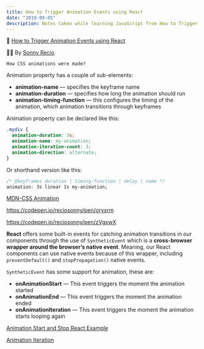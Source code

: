 ```yaml
---
title: How to Trigger Animation Events using React
date: "2019-09-05"
description: Notes taken while learning JavaScript from How to Trigger Animation Events using React By Sonny Recio
---
```


🚀 [How to Trigger Animation Events using React](https://blog.bitsrc.io/how-to-trigger-animation-events-using-react-a6c3256b21c6)

👨‍💻 By [Sonny Recio](https://blog.bitsrc.io/@reciosonny)

`How CSS animations were made?`

Animation property has a couple of sub-elements:

- **animation-name** — specifies the keyframe name
- **animation-duration** — specifies how long the animation should run
- **animation-timing-function** — this configures the timing of the animation, which animation transitions through keyframes

Animation property can be declared like this:

```css
.mydiv {
  animation-duration: 3s;
  animation-name: my-animation;
  animation-iteration-count: 3;
  animation-direction: alternate;
}
```

Or shorthand version like this:

```css
/* @keyframes duration | timing-function | delay | name */
animation: 3s linear 1s my-animation;
```

[MDN-CSS Animation](https://developer.mozilla.org/en-US/docs/Web/CSS/CSS_Animations/Using_CSS_animations)

https://codepen.io/reciosonny/pen/oryxrm

https://codepen.io/reciosonny/pen/zVgxwX

**React** offers some built-in events for catching animation transitions in our components through the use of `SyntheticEvent` which is a **cross-browser wrapper around the browser’s native event**. Meaning, our React components can use native events because of this wrapper, including `preventDefault()` and `stopPropagation()` native events.

`SyntheticEvent` has some support for animation, these are:

- **onAnimationStart** — This event triggers the moment the animation started
- **onAnimationEnd** — This event triggers the moment the animation ended
- **onAnimationIteration** — This event triggers the moment the animation starts looping again

[Animation Start and Stop React Example](https://codesandbox.io/s/animation-start-finish-y6f6o)

[Animation Iteration](https://codesandbox.io/s/animation-iteration-vb3pt)
